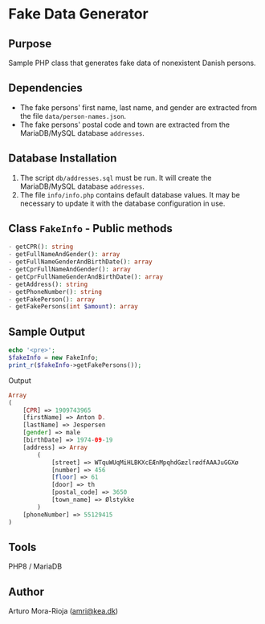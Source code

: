 # Fake Data Generator

## Purpose
Sample PHP class that generates fake data of nonexistent Danish persons.

## Dependencies

- The fake persons' first name, last name, and gender are extracted from the file `data/person-names.json`.
- The fake persons' postal code and town are extracted from the MariaDB/MySQL database `addresses`.

## Database Installation

1. The script `db/addresses.sql` must be run. It will create the MariaDB/MySQL database `addresses`.
2. The file `info/info.php` contains default database values. It may be necessary to update it with the database configuration in use.

## Class `FakeInfo` - Public methods

```php
- getCPR(): string
- getFullNameAndGender(): array
- getFullNameGenderAndBirthDate(): array
- getCprFullNameAndGender(): array
- getCprFullNameGenderAndBirthDate(): array
- getAddress(): string
- getPhoneNumber(): string
- getFakePerson(): array
- getFakePersons(int $amount): array
```

## Sample Output

```php
echo '<pre>';
$fakeInfo = new FakeInfo;
print_r($fakeInfo->getFakePersons());
```

Output
```php
Array
(
    [CPR] => 1909743965
    [firstName] => Anton D.
    [lastName] => Jespersen
    [gender] => male
    [birthDate] => 1974-09-19
    [address] => Array
        (
            [street] => WTquWUqMiHLBKXcEÆnMpqhdGæzlrødfAAAJuGGXø
            [number] => 456
            [floor] => 61
            [door] => th
            [postal_code] => 3650
            [town_name] => Ølstykke
        )
    [phoneNumber] => 55129415
)
```

## Tools
PHP8 / MariaDB

## Author
Arturo Mora-Rioja (amri@kea.dk)